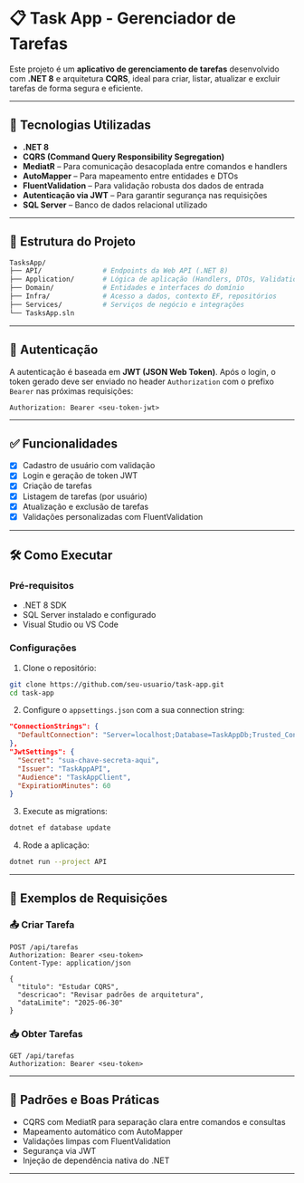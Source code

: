 # 📋 Task App - Gerenciador de Tarefas

Este projeto é um **aplicativo de gerenciamento de tarefas** desenvolvido com **.NET 8** e arquitetura **CQRS**, ideal para criar, listar, atualizar e excluir tarefas de forma segura e eficiente.

---

## 🚀 Tecnologias Utilizadas

- **.NET 8**  
- **CQRS (Command Query Responsibility Segregation)**  
- **MediatR** – Para comunicação desacoplada entre comandos e handlers  
- **AutoMapper** – Para mapeamento entre entidades e DTOs  
- **FluentValidation** – Para validação robusta dos dados de entrada  
- **Autenticação via JWT** – Para garantir segurança nas requisições  
- **SQL Server** – Banco de dados relacional utilizado

---

## 📁 Estrutura do Projeto

```bash
TasksApp/
├── API/               # Endpoints da Web API (.NET 8)
├── Application/       # Lógica de aplicação (Handlers, DTOs, Validations)
├── Domain/            # Entidades e interfaces do domínio
├── Infra/             # Acesso a dados, contexto EF, repositórios
├── Services/          # Serviços de negócio e integrações
└── TasksApp.sln
```

---

## 🔐 Autenticação

A autenticação é baseada em **JWT (JSON Web Token)**. Após o login, o token gerado deve ser enviado no header `Authorization` com o prefixo `Bearer` nas próximas requisições:

```
Authorization: Bearer <seu-token-jwt>
```

---

## ✅ Funcionalidades

- [x] Cadastro de usuário com validação
- [x] Login e geração de token JWT
- [x] Criação de tarefas
- [x] Listagem de tarefas (por usuário)
- [x] Atualização e exclusão de tarefas
- [x] Validações personalizadas com FluentValidation
---

## 🛠️ Como Executar

### Pré-requisitos

- .NET 8 SDK
- SQL Server instalado e configurado
- Visual Studio ou VS Code

### Configurações

1. Clone o repositório:

```bash
git clone https://github.com/seu-usuario/task-app.git
cd task-app
```

2. Configure o `appsettings.json` com a sua connection string:

```json
"ConnectionStrings": {
  "DefaultConnection": "Server=localhost;Database=TaskAppDb;Trusted_Connection=True;"
},
"JwtSettings": {
  "Secret": "sua-chave-secreta-aqui",
  "Issuer": "TaskAppAPI",
  "Audience": "TaskAppClient",
  "ExpirationMinutes": 60
}
```

3. Execute as migrations:

```bash
dotnet ef database update
```

4. Rode a aplicação:

```bash
dotnet run --project API
```

---

## 🧪 Exemplos de Requisições

### 📤 Criar Tarefa

```http
POST /api/tarefas
Authorization: Bearer <seu-token>
Content-Type: application/json

{
  "titulo": "Estudar CQRS",
  "descricao": "Revisar padrões de arquitetura",
  "dataLimite": "2025-06-30"
}
```

### 📥 Obter Tarefas

```http
GET /api/tarefas
Authorization: Bearer <seu-token>
```

---

## 📌 Padrões e Boas Práticas

- CQRS com MediatR para separação clara entre comandos e consultas
- Mapeamento automático com AutoMapper
- Validações limpas com FluentValidation
- Segurança via JWT
- Injeção de dependência nativa do .NET
  
---
